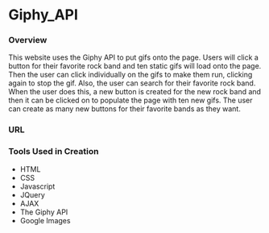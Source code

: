 # Giphy_API

### Overview
  This website uses the Giphy API to put gifs onto the page. Users will click a button for their favorite rock band and ten static gifs will load onto the page. Then the user can click individually on the gifs to make them run, clicking again to stop the gif.
  Also, the user can search for their favorite rock band. When the user does this, a new button is created for the new rock band and then it can be clicked on to populate the page with ten new gifs.
  The user can create as many new buttons for their favorite bands as they want.
  
  ### URL
  
  
  ### Tools Used in Creation
  * HTML
  * CSS
  * Javascript
  * JQuery
  * AJAX
  * The Giphy API
  * Google Images
